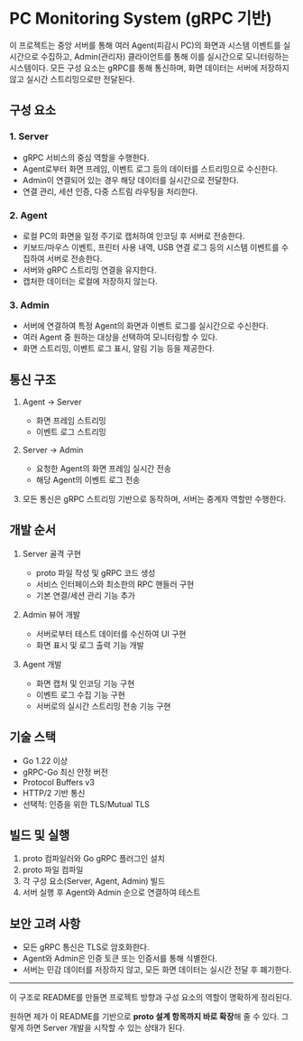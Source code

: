 # PC Monitoring System (gRPC 기반)

이 프로젝트는 중앙 서버를 통해 여러 Agent(피감시 PC)의 화면과 시스템 이벤트를 실시간으로 수집하고, Admin(관리자) 클라이언트를 통해 이를 실시간으로 모니터링하는 시스템이다. 모든 구성 요소는 gRPC를 통해 통신하며, 화면 데이터는 서버에 저장하지 않고 실시간 스트리밍으로만 전달된다.

## 구성 요소

### 1. Server

* gRPC 서비스의 중심 역할을 수행한다.
* Agent로부터 화면 프레임, 이벤트 로그 등의 데이터를 스트리밍으로 수신한다.
* Admin이 연결되어 있는 경우 해당 데이터를 실시간으로 전달한다.
* 연결 관리, 세션 인증, 다중 스트림 라우팅을 처리한다.

### 2. Agent

* 로컬 PC의 화면을 일정 주기로 캡처하여 인코딩 후 서버로 전송한다.
* 키보드/마우스 이벤트, 프린터 사용 내역, USB 연결 로그 등의 시스템 이벤트를 수집하여 서버로 전송한다.
* 서버와 gRPC 스트리밍 연결을 유지한다.
* 캡처한 데이터는 로컬에 저장하지 않는다.

### 3. Admin

* 서버에 연결하여 특정 Agent의 화면과 이벤트 로그를 실시간으로 수신한다.
* 여러 Agent 중 원하는 대상을 선택하여 모니터링할 수 있다.
* 화면 스트리밍, 이벤트 로그 표시, 알림 기능 등을 제공한다.

## 통신 구조

1. Agent → Server

   * 화면 프레임 스트리밍
   * 이벤트 로그 스트리밍

2. Server → Admin

   * 요청한 Agent의 화면 프레임 실시간 전송
   * 해당 Agent의 이벤트 로그 전송

3. 모든 통신은 gRPC 스트리밍 기반으로 동작하며, 서버는 중계자 역할만 수행한다.

## 개발 순서

1. Server 골격 구현

   * proto 파일 작성 및 gRPC 코드 생성
   * 서비스 인터페이스와 최소한의 RPC 핸들러 구현
   * 기본 연결/세션 관리 기능 추가

2. Admin 뷰어 개발

   * 서버로부터 테스트 데이터를 수신하여 UI 구현
   * 화면 표시 및 로그 출력 기능 개발

3. Agent 개발

   * 화면 캡처 및 인코딩 기능 구현
   * 이벤트 로그 수집 기능 구현
   * 서버로의 실시간 스트리밍 전송 기능 구현

## 기술 스택

* Go 1.22 이상
* gRPC-Go 최신 안정 버전
* Protocol Buffers v3
* HTTP/2 기반 통신
* 선택적: 인증을 위한 TLS/Mutual TLS

## 빌드 및 실행

1. proto 컴파일러와 Go gRPC 플러그인 설치
2. proto 파일 컴파일
3. 각 구성 요소(Server, Agent, Admin) 빌드
4. 서버 실행 후 Agent와 Admin 순으로 연결하여 테스트

## 보안 고려 사항

* 모든 gRPC 통신은 TLS로 암호화한다.
* Agent와 Admin은 인증 토큰 또는 인증서를 통해 식별한다.
* 서버는 민감 데이터를 저장하지 않고, 모든 화면 데이터는 실시간 전달 후 폐기한다.

---

이 구조로 README를 만들면 프로젝트 방향과 구성 요소의 역할이 명확하게 정리된다.

원하면 제가 이 README를 기반으로 **proto 설계 항목까지 바로 확장**해 줄 수 있다. 그렇게 하면 Server 개발을 시작할 수 있는 상태가 된다.
